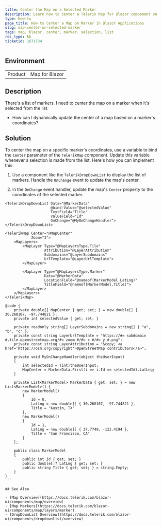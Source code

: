 ```yaml
---
title: Center the Map on a Selected Marker
description: Learn how to center a Telerik Map for Blazor component on a marker selected from a list.
type: how-to
page_title: How to Center a Map on Marker in Blazor Applications
slug: map-center-on-selected-marker
tags: map, blazor, center, marker, selection, list
res_type: kb
ticketid: 1671734
---
```


## Environment

<table>
    <tbody>
	    <tr>
	    	<td>Product</td>
	    	<td>Map for Blazor</td>
	    </tr>
    </tbody>
</table>

## Description

There's a list of markers. I need to center the map on a marker when it's selected from the list. 

- How can I dynamically update the center of a map based on a marker's coordinates?

## Solution

To center the map on a specific marker's coordinates, use a variable to bind the `Center` parameter of the `TelerikMap` component. Update this variable whenever a selection is made from the list. Here's how you can implement this:

1. Use a component like the `TelerikDropDownList` to display the list of markers. Handle the `OnChange` event to update the map's center.

2. In the `OnChange` event handler, update the map's `Center` property to the coordinates of the selected marker.

````RAZOR
<TelerikDropDownList Data="@MarkerData" 
                     @bind-Value="@selectedValue" 
                     TextField="Title" 
                     ValueField="Id" 
                     OnChange="@MyOnChangeHandler">
</TelerikDropDownList>

<TelerikMap Center="@MapCenter"
            Zoom="3">
    <MapLayers>
        <MapLayer Type="@MapLayersType.Tile"
                  Attribution="@LayerAttribution"
                  Subdomains="@LayerSubdomains"
                  UrlTemplate="@LayerUrlTemplate">
        </MapLayer>

        <MapLayer Type="@MapLayersType.Marker"
                  Data="@MarkerData"
                  LocationField="@nameof(MarkerModel.LatLng)"
                  TitleField="@nameof(MarkerModel.Title)">
        </MapLayer>
    </MapLayers>
</TelerikMap>

@code {
    private double[] MapCenter { get; set; } = new double[] { 30.268107, -97.744821 };
    private int selectedValue { get; set; }

    private readonly string[] LayerSubdomains = new string[] { "a", "b", "c" };
    private const string LayerUrlTemplate = "https://#= subdomain #.tile.openstreetmap.org/#= zoom #/#= x #/#= y #.png";
    private const string LayerAttribution = "&copy; <a href='https://osm.org/copyright'>OpenStreetMap contributors</a>";

    private void MyOnChangeHandler(object theUserInput)
    {
        int selectedId = (int)theUserInput;
        MapCenter = MarkerData.First(i => i.Id == selectedId).LatLng;
    }

    private List<MarkerModel> MarkerData { get; set; } = new List<MarkerModel>() {
        new MarkerModel()
        {
            Id = 0,
            LatLng = new double[] { 30.268107, -97.744821 },
            Title = "Austin, TX"
        },
        new MarkerModel()
        {
            Id = 1,
            LatLng = new double[] { 37.7749, -122.4194 },
            Title = "San Francisco, CA"
        }
    };

    public class MarkerModel
    {
        public int Id { get; set; }
        public double[]? LatLng { get; set; }
        public string Title { get; set; } = string.Empty;
    }
}
```

## See Also

- [Map Overview](https://docs.telerik.com/blazor-ui/components/map/overview)
- [Map Markers](https://docs.telerik.com/blazor-ui/components/map/layers/marker)
- [DropDownList Overview](https://docs.telerik.com/blazor-ui/components/dropdownlist/overview)

